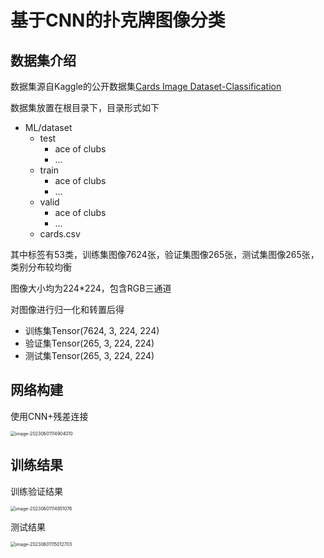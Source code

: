 # 基于CNN的扑克牌图像分类

## 数据集介绍

数据集源自Kaggle的公开数据集[Cards Image Dataset-Classification](https://www.kaggle.com/datasets/gpiosenka/cards-image-datasetclassification)

数据集放置在根目录下，目录形式如下

- ML/dataset
  - test
    - ace of clubs
    - ...
  - train
    - ace of clubs
    - ...
  - valid
    - ace of clubs
    - ...
  - cards.csv

其中标签有53类，训练集图像7624张，验证集图像265张，测试集图像265张，类别分布较均衡

图像大小均为224\*224，包含RGB三通道

对图像进行归一化和转置后得
- 训练集Tensor(7624, 3, 224, 224)
- 验证集Tensor(265, 3, 224, 224)
- 测试集Tensor(265, 3, 224, 224)


## 网络构建

使用CNN+残差连接

<img src="https://typora-images-1309988842.cos.ap-beijing.myqcloud.com/img/image-20230601114904010.png" alt="image-20230601114904010" style="zoom:50%;" />

## 训练结果

训练验证结果

<img src="https://typora-images-1309988842.cos.ap-beijing.myqcloud.com/img/image-20230601114951076.png" alt="image-20230601114951076" style="zoom: 50%;" />

测试结果

<img src="https://typora-images-1309988842.cos.ap-beijing.myqcloud.com/img/image-20230601115012703.png" alt="image-20230601115012703" style="zoom:50%;" />
